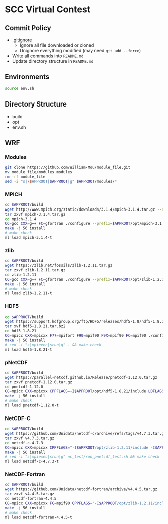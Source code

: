 # SCC Virtual Contest

## Commit Policy

- [.gitignore](https://github.com/nevikw39/scc_virtual/blob/master/.gitignore)
    - Ignore all file downloaded or cloned
    - Unignore everything modified (may need `git add --force`)
- Write all commands into `README.md`
- Update directory structure in `README.md`

## Environments

```bash
source env.sh
```

## Directory Structure

- build
- opt
- env.sh

## WRF

### Modules

```bash
git clone https://github.com/William-Mou/module_file.git
mv module_file/modules modules
rm -rf module_file
sed -i "s|\$APPROOT|$APPROOT|g" $APPROOT/modules/*
```

### MPICH

```bash
cd $APPROOT/build
wget http://www.mpich.org/static/downloads/3.1.4/mpich-3.1.4.tar.gz --no-check-certificate
tar zxvf mpich-3.1.4.tar.gz
cd mpich-3.1.4
CC=gcc CXX=g++ FC=gfortran ./configure --prefix=$APPROOT/opt/mpich-3.1.4 --with-pm=none --with-pmi=slurm
make -j 56 install
# make check
ml load mpich-3.1.4-t
```

### zlib

```bash
cd $APPROOT/build
wget https://zlib.net/fossils/zlib-1.2.11.tar.gz
tar zxvf zlib-1.2.11.tar.gz
cd zlib-1.2.11
CC=gcc CXX=g++ FC=gfortran ./configure --prefix=$APPROOT/opt/zlib-1.2.11
make -j 56 install
# make check
ml load zlib-1.2.11-t
```

### HDF5

```bash
cd $APPROOT/build
wget https://support.hdfgroup.org/ftp/HDF5/releases/hdf5-1.8/hdf5-1.8.21/src/hdf5-1.8.21.tar.bz2
tar xvf hdf5-1.8.21.tar.bz2
cd hdf5-1.8.21
CC=mpicc CXX=mpicxx F77=mpifort F90=mpif90 F9X=mpif90 FC=mpif90 ./configure --enable-parallel --enable-fortran --enable-hl --prefix=$APPROOT/opt/hdf5-1.8.21 --disable-shared --with-zlib=$APPROOT/opt/zlib-1.2.11
make -j 56 install
# sed -i "s|mpiexec|srun|g" . && make check
ml load hdf5-1.8.21-t
```

### pNetCDF

```bash
cd $APPROOT/build
wget https://parallel-netcdf.github.io/Release/pnetcdf-1.12.0.tar.gz
tar zxvf pnetcdf-1.12.0.tar.gz
cd pnetcdf-1.12.0
CC=mpicc CXX=mpicxx CPPFLAGS=-I$APPROOT/opt/hdf5-1.8.21/include LDFLAGS="-L$APPROOT/opt/zlib-1.2.11/lib -L$APPROOT/opt/hdf5-1.8.21/lib" LIBS="-lz -lhdf5_hl -lhdf5 -lm" ./configure MPICC=mpicc MPICXX=mpicxx MPIF77=mpif77 MPIF90=mpif90 --prefix=$APPROOT/opt/pnetcdf-1.12.0
make -j 56 install
# make check
ml load pnetcdf-1.12.0-t
```

### NetCDF-C

```bash
cd $APPROOT/build
wget https://github.com/Unidata/netcdf-c/archive/refs/tags/v4.7.3.tar.gz
tar zxvf v4.7.3.tar.gz
cd netcdf-c-4.7.3
CC=mpicc CXX=mpicxx CPPFLAGS="-I$APPROOT/opt/zlib-1.2.11/include -I$APPROOT/opt/hdf5-1.8.21/include -I$APPROOT/opt/pnetcdf-1.12.0/include" LDFLAGS="-L$APPROOT/opt/zlib-1.2.11/lib -L$APPROOT/opt/hdf5-1.8.21/lib -L$APPROOT/opt/pnetcdf-1.12.0/lib" LIBS="-lz -lhdf5_hl -lhdf5 -lpnetcdf -lm" ./configure --enable-pnetcdf --enable-netcdf4 --disable-dap --disable-shared --prefix=$APPROOT/opt/netcdf-c-4.7.3 
make -j 56 install
# sed -i "s|mpiexec|srun|g" nc_test/run_pnetcdf_test.sh && make check
ml load netcdf-c-4.7.3-t
```

### NetCDF-Fortran

```bash
cd $APPROOT/build
wget https://github.com/Unidata/netcdf-fortran/archive/v4.4.5.tar.gz
tar zxvf v4.4.5.tar.gz
cd netcdf-fortran-4.4.5
CC=mpicc CXX=mpicxx FC=mpif90 CPPFLAGS="-I$APPROOT/opt/zlib-1.2.11/include -I$APPROOT/opt/hdf5-1.8.21/include -I$APPROOT/opt/pnetcdf-1.12.0/include -I$APPROOT/opt/netcdf-c-4.7.3/include" LDFLAGS="-L$APPROOT/opt/zlib-1.2.11/lib -L$APPROOT/opt/hdf5-1.8.21/lib -L$APPROOT/opt/pnetcdf-1.12.0/lib -L$APPROOT/opt/netcdf-c-4.7.3/lib" LIBS="-lz -lhdf5_hl -lhdf5 -lhdf5hl_fortran -lhdf5_fortran -lpnetcdf -lnetcdf -lm" ./configure --disable-shared -prefix=$APPROOT/opt/netcdf-fortran-4.4.5
make -j 56 install
# make check
ml load netcdf-fortran-4.4.5-t
```
